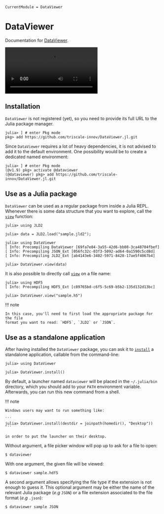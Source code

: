 ```@meta
CurrentModule = DataViewer
```

# DataViewer

Documentation for [DataViewer](https://github.com/triscale-innov/DataViewer.jl).

![](screencast.mp4)


## Installation

`DataViewer` is not registered (yet), so you need to provide its full URL to the Julia package manager.

```julia-repl
julia> ] # enter Pkg mode
pkg> add https://github.com/triscale-innov/DataViewer.jl.git
```

Since `DataViewer` requires a lot of heavy dependencies, it is not advised to
add it to the default environment. One possibility would be to create a
dedicated named environment:

```julia-repl
julia> ] # enter Pkg mode
(@v1.9) pkg> activate @dataviewer
(@dataviewer) pkg> add https://github.com/triscale-innov/DataViewer.jl.git
```

## Use as a Julia package

`DataViewer` can be used as a regular package from inside a Julia REPL. Whenever
there is some data structure that you want to explore, call the [`view`](@ref) function:
```julia-repl
julia> using JLD2

julia> data = JLD2.load("sample.jld2");

julia> using DataViewer
[ Info: Precompiling DataViewer [69fa7e04-3a55-42d6-bb08-3ca48704fbef]
[ Info: Precompiling JSON_Ext [056fc32c-03f3-5092-ad64-0a1590c5cd8d]
[ Info: Precompiling JLD2_Ext [ab4143e6-3402-5971-8428-17ae5f4067b4]

julia> DataViewer.view(data)
```

It is also possible to directly call [`view`](@ref) on a file name:
```julia-repl
julia> using HDF5
[ Info: Precompiling HDF5_Ext [c89765bd-c6f5-5c69-b5b2-135d132d13bc]

julia> DataViewer.view("sample.h5")
```

!!! note

    In this case, you'll need to first load the appropriate package for the file
    format you want to read: `HDF5`, `JLD2` or `JSON`.

## Use as a standalone application

After having installed the `DataViewer` package, you can ask it to
[`install`](@ref) a standalone application, callable from the command-line:

```julia-repl
julia> using DataViewer

julia> DataViewer.install()
```

By default, a launcher named `dataviewer` will be placed in the `~/.julia/bin`
directory, which you should add to your `PATH` environment variable. Afterwards,
you can run this new command from a shell.

!!! note

    Windows users may want to run something like:
    
    ```
    julia> DataViewer.install(destdir = joinpath(homedir(), "Desktop"))
    ```
    
    in order to put the launcher on their desktop.

Without argument, a file picker window will pop up to ask for a file to open:
```shell
$ dataviewer
```

With one argument, the given file will be viewed:
```shell
$ dataviewer sample.hdf5
```

A second argument allows specifying the file type if the extension is not enough
to guess it. This optional argument may be either the name of the relevant Julia
package (*e.g* `JSON`) or a file extension associated to the file format (*e.g* `.json`):
```shell
$ dataviewer sample JSON
```
